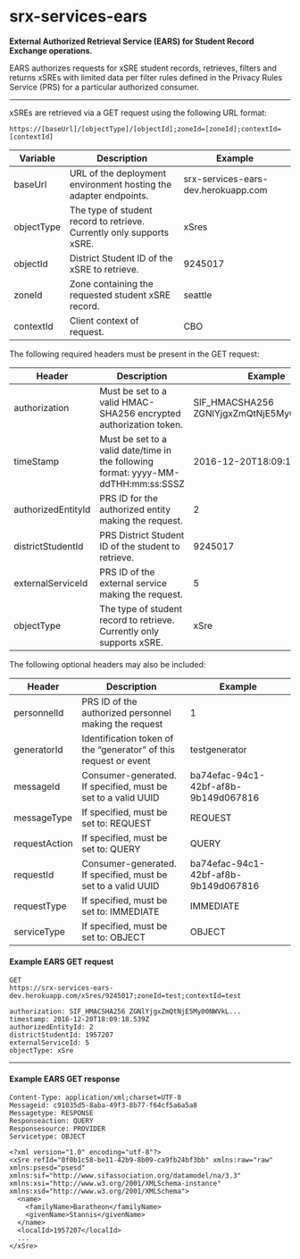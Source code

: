 # srx-services-ears
**External Authorized Retrieval Service (EARS) for Student Record Exchange operations.**

EARS authorizes requests for xSRE student records, retrieves, filters and returns xSREs with limited data per filter rules defined in the Privacy Rules Service (PRS) for a particular authorized consumer.

***
xSREs are retrieved via a GET request using the following URL format:

```
https://[baseUrl]/[objectType]/[objectId];zoneId=[zoneId];contextId=[contextId]
```

Variable | Description | Example
--------- | ----------- | -------
baseUrl   | URL of the deployment environment hosting the adapter endpoints. |  srx-services-ears-dev.herokuapp.com
objectType | The type of student record to retrieve. Currently only supports xSRE. |  xSres
objectId | District Student ID of the xSRE to retrieve. |  9245017
zoneId    | Zone containing the requested student xSRE record. | seattle
contextId | Client context of request. | CBO

The following required headers must be present in the GET request:

Header | Description | Example
------ | ----------- | -------
authorization | Must be set to a valid HMAC-SHA256 encrypted authorization token. | SIF_HMACSHA256 ZGNlYjgxZmQtNjE5My00NWVkL...
timeStamp | Must be set to a valid date/time in the following format: yyyy-MM-ddTHH:mm:ss:SSSZ | 2016-12-20T18:09:18.539Z
authorizedEntityId | PRS ID for the authorized entity making the request. | 2
districtStudentId | PRS District Student ID of the student to retrieve. | 9245017
externalServiceId | PRS ID of the external service making the request. | 5
objectType | The type of student record to retrieve. Currently only supports xSRE. | xSre

The following optional headers may also be included:

Header | Description | Example
------ | ----------- | -------
personnelId | PRS ID of the authorized personnel making the request | 1
generatorId | Identification token of the “generator” of this request or event | testgenerator
messageId | Consumer-generated. If specified, must be set to a valid UUID | ba74efac-94c1-42bf-af8b-9b149d067816
messageType | If specified, must be set to: REQUEST | REQUEST
requestAction | If specified, must be set to: QUERY | QUERY
requestId | Consumer-generated. If specified, must be set to a valid UUID | ba74efac-94c1-42bf-af8b-9b149d067816
requestType | If specified, must be set to: IMMEDIATE | IMMEDIATE
serviceType | If specified, must be set to: OBJECT | OBJECT

#### Example EARS GET request
```
GET
https://srx-services-ears-dev.herokuapp.com/xSres/9245017;zoneId=test;contextId=test

authorization: SIF_HMACSHA256 ZGNlYjgxZmQtNjE5My00NWVkL...
timestamp: 2016-12-20T18:09:18.539Z
authorizedEntityId: 2
districtStudentId: 1957207
externalServiceId: 5
objectType: xSre
```

***
#### Example EARS GET response
```
Content-Type: application/xml;charset=UTF-8
Messageid: c91035d5-8aba-49f3-8b77-f64cf5a6a5a8
Messagetype: RESPONSE
Responseaction: QUERY
Responsesource: PROVIDER
Servicetype: OBJECT

<?xml version="1.0" encoding="utf-8"?>
<xSre refId="0f0b1c58-be11-42b9-8b09-ca9fb24bf3bb" xmlns:raw="raw" xmlns:psesd="psesd" xmlns:sif="http://www.sifassociation.org/datamodel/na/3.3" xmlns:xsi="http://www.w3.org/2001/XMLSchema-instance" xmlns:xsd="http://www.w3.org/2001/XMLSchema">
  <name>
    <familyName>Baratheon</familyName>
    <givenName>Stannis</givenName>
  </name>
  <localId>1957207</localId>
  ...
</xSre>
```